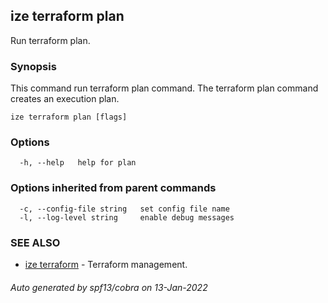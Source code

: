 ## ize terraform plan

Run terraform plan.

### Synopsis

This command run terraform plan command.
		The terraform plan command creates an execution plan.

```
ize terraform plan [flags]
```

### Options

```
  -h, --help   help for plan
```

### Options inherited from parent commands

```
  -c, --config-file string   set config file name
  -l, --log-level string     enable debug messages
```

### SEE ALSO

* [ize terraform](ize_terraform.md)	 - Terraform management.

###### Auto generated by spf13/cobra on 13-Jan-2022
